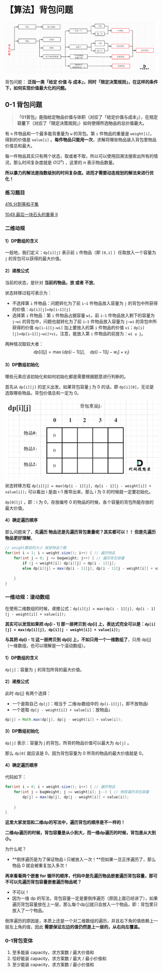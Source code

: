 # 【算法】背包问题

<img src="./【算法】背包问题.assets/image-20230227091437495.png" alt="image-20230227091437495" style="zoom:150%;" />

背包问题： **泛指一类「给定 价值 与 成本」，同时「限定决策规则」，在这样的条件下，如何实现价值最大化的问题。** 

## 0-1 背包问题

> **「01背包」是指给定物品价值与体积（对应了「给定价值与成本」），在规定容量下（对应了「限定决策规则」）如何使得所选物品的总价值最大。**

有 `n` 件物品和一个最多能背重量为 `w` 的背包。第 `i` 件物品的重量是 `weight[i]`，得到的价值是 `value[i]` 。**每件物品只能用一次**，求解将哪些物品装入背包里物品价值总和最大。

每一件物品其实只有两个状态，取或者不取，所以可以使用回溯法搜索出所有的情况，那么时间复杂度就是 $O(2^n)$ ，这里的 n 表示物品数量。

**所以暴力的解法是指数级别的时间复杂度。进而才需要动态规划的解法来进行优化！**

### 练习题目

[416.分割等和子集](https://leetcode.cn/problems/partition-equal-subset-sum/description/?orderBy=hot)

[1049.最后一块石头的重量 II](https://leetcode.cn/problems/last-stone-weight-ii/)

### 二维动规

#### 1）DP数组的含义

一般地，我们定义：`dp[i][j]` 表示前 `i` 件物品（即 `[0,i]` ）任取放入一个容量为 `j` 的背包可以获得的最大价值。

#### 2）递推公式

当前的状态，是针对 **当前的物品，放 或者 不放**。 

状态转移过程可表示为：

- 不选择第 `i` 件物品：问题转化为了前 `i−1` 件物品放入容量为 `j` 的背包中所获得的价值：`dp[i][j]=dp[i−1][j]`
- 选择第 `i` 件物品：第 `i` 件物品占据容量 `wi`，前 `i−1` 件物品放入剩下的容量为 `j−wi` 的背包中，问题也就转化为了前 `i−1` 件物品放入容量为 `j−wi` 的背包中所获得的价值 `dp[i−1][j−wi]` 加上要放入的第 `i` 件物品的价值 `vi`：`dp[i][j]=dp[i−1][j−wi]+vi`，注意，能放入第 `i` 件物品的前提为：`wi ≤ j`。

两种情况取较大者：
$$
d p[i][j]=\max \left\{d p[i-1][j], \quad d p[i-1]\left[j-w_i\right]+v_i\right\}
$$

#### 3）DP数组初始化

哪些元素应该初始化和如何初始化都是需要根据题意进行判断的。

首先从 `dp[i][j]` 的定义出发，如果背包容量 j 为 0 的话，即 `dp[i][0]`，无论是选取哪些物品，背包价值总和一定为 0。

![image-20230227092834873](./【算法】背包问题.assets/image-20230227092834873.png)

状态转移方程 `dp[i][j] = max(dp[i - 1][j], dp[i - 1][j - weight[i]] + value[i]);` 可以看出 i 是由 i-1 推导出来，那么 i 为 0 的时候就一定要初始化。

`dp[0][j]` ，即：i 为 0，存放编号 0 的物品的时候，各个容量的背包所能存放的最大价值。

#### 4）确定遍历顺序

那么问题来了，**先遍历 物品还是先遍历背包重量呢？其实都可以！！ 但是先遍历物品更好理解**。

```java
// weight数组的大小 就是物品个数
for(int i = 1; i < weight.size(); i++) { // 遍历物品
    for(int j = 0; j <= bagweight; j++) { // 遍历背包容量
        if (j < weight[i]) dp[i][j] = dp[i - 1][j]; 
        else dp[i][j] = max(dp[i - 1][j], dp[i - 1][j - weight[i]] + value[i]);

    }
}
```

### 一维动规：滚动数组

在使用二维数组的时候，递推公式：`dp[i][j] = max(dp[i - 1][j], dp[i - 1][j - weight[i]] + value[i]);`

**其实可以发现如果把 dp[i - 1] 那一层拷贝到 dp[i] 上，表达式完全可以是：`dp[i][j] = max(dp[i][j], dp[i][j - weight[i]] + value[i]);`**

**与其把 dp[i - 1] 这一层拷贝到 dp[i] 上，不如只用一个一维数组了**，只用 dp[j]（一维数组，也可以理解是一个滚动数组）。

#### 1）DP数组的含义

`dp[j]`：容量为 `j` 的背包所背的最大价值。

#### 2）递推公式

此时 dp[j] 有两个选择：

- 一个是取自己 `dp[j]`：相当于 二维dp数组中的 `dp[i-1][j]`，即不放物品i
- 一个是取 `dp[j - weight[i]] + value[i]`：放物品`i`

```java
dp[j] = Math.max(dp[j], dp[j - weight[i]] + value[i]);
```

#### 3）DP数组初始化

`dp[j]` 表示：容量为 j 的背包，所背的物品价值可以最大为 `dp[j]` 。

那么 `dp[0]` 就应该是 0，因为背包容量为 0 所背的物品的最大价值就是 0。

#### 4）确定遍历顺序

代码如下：

```java
for(int i = 0; i < weight.size(); i++) { // 遍历物品
    for(int j = bagWeight; j >= weight[i]; j--) { // 倒叙遍历背包容量
        dp[j] = max(dp[j], dp[j - weight[i]] + value[i]);

    }
}
```

**这里大家发现和二维dp的写法中，遍历背包的顺序是不一样的！**

**二维dp遍历的时候，背包容量是从小到大，而一维dp遍历的时候，背包是从大到小。**

为什么呢？

- **倒序遍历是为了保证物品 i 只被放入一次！**但如果一旦正序遍历了，那么物品 0 就会被重复加入多次！

**再来看看两个嵌套 for 循环的顺序，代码中是先遍历物品嵌套遍历背包容量，那可不可以先遍历背包容量嵌套遍历物品呢？**

- 不可以！
- 因为一维 dp 的写法，背包容量一定是要倒序遍历（原因上面已经讲了），如果遍历背包容量放在上一层，那么每个dp[j]就只会放入一个物品，即：背包里只放入了一个物品。

倒序遍历的原因是，本质上还是一个对二维数组的遍历，并且右下角的值依赖上一层左上角的值，因此 **需要保证左边的值仍然是上一层的，从右向左覆盖。**

### 0-1背包变体

1. 至多能装 capacity，求方案数 / 最大价值和
2. 恰好能装 capacity，求方案数 / 最大 / 最小价值和
3. 至少能装 capacity，求方案数 / 最小价值和

































































